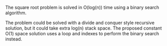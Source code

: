 The square root problem is solved in O(log(n)) time using a binary search algorithm.

The problem could be solved with a divide and conquer style recursive solution, but it could take extra log(n) stack space.
The proposed constant O(1) space solution uses a loop and indexes to perform the binary search instead.
